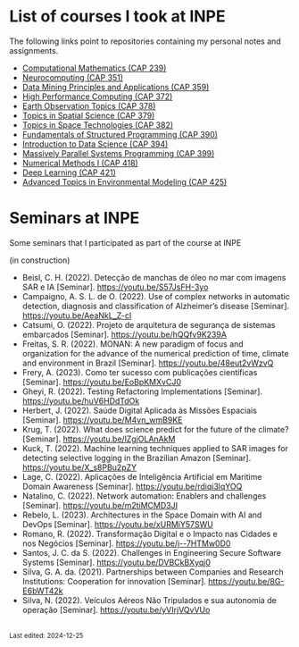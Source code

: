 # List of courses I took at INPE

The following links point to repositories containing my personal notes and assignments.

* [Computational Mathematics (CAP 239)](https://github.com/efurlanm/239/)
* [Neurocomputing (CAP 351)](https://github.com/efurlanm/351/)
* [Data Mining Principles and Applications (CAP 359)](https://github.com/efurlanm/359/)
* [High Performance Computing (CAP 372)](https://github.com/efurlanm/372/)
* [Earth Observation Topics (CAP 378)](https://github.com/efurlanm/378/)
* [Topics in Spatial Science (CAP 379)](https://github.com/efurlanm/379/)
* [Topics in Space Technologies (CAP 382)](https://github.com/efurlanm/382/)
* ​​[Fundamentals of Structured Programming (CAP 390)](https://github.com/efurlanm/390/)
* [Introduction to Data Science (CAP 394)](https://github.com/efurlanm/394/)
* [Massively Parallel Systems Programming (CAP 399)](https://github.com/efurlanm/399/)
* [Numerical Methods I (CAP 418)](https://github.com/efurlanm/418/)
* [Deep Learning (CAP 421)](https://github.com/efurlanm/421/)
* [Advanced Topics in Environmental Modeling (CAP 425)](https://github.com/efurlanm/425/)


# Seminars at INPE

Some seminars that I participated as part of the course at INPE

(in construction)

* Beisl, C. H. (2022). Detecção de manchas de óleo no mar com imagens SAR e IA [Seminar]. https://youtu.be/S57JsFH-3yo
* Campaigno, A. S. L. de O. (2022). Use of complex networks in automatic detection, diagnosis and classification of Alzheimer’s disease [Seminar]. https://youtu.be/AeaNkL_Z-cI
* Catsumi, O. (2022). Projeto de arquitetura de segurança de sistemas embarcados [Seminar]. https://youtu.be/hQQfv9K239A
* Freitas, S. R. (2022). MONAN: A new paradigm of focus and organization for the advance of the numerical prediction of time, climate and environment in Brazil [Seminar]. https://youtu.be/48eut2vWzvQ
* Frery, A. (2023). Como ter sucesso com publicações científicas [Seminar]. https://youtu.be/EoBpKMXvCJ0
* Gheyi, R. (2022). Testing Refactoring Implementations [Seminar]. https://youtu.be/huV6HDdTdOk
* Herbert, J. (2022). Saúde Digital Aplicada às Missões Espaciais [Seminar]. https://youtu.be/M4vn_wmB9KE
* Krug, T. (2022). What does science predict for the future of the climate? [Seminar]. https://youtu.be/lZgjOLAnAkM
* Kuck, T. (2022). Machine learning techniques applied to SAR images for detecting selective logging in the Brazilian Amazon [Seminar]. https://youtu.be/X_s8PBu2pZY
* Lage, C. (2022). Aplicações de Inteligência Artificial em Maritime Domain Awareness [Seminar]. https://youtu.be/rdiqi3lqYOQ
* Natalino, C. (2022). Network automation: Enablers and challenges [Seminar]. https://youtu.be/m2tiMCMD3JI
* Rebelo, L. (2023). Architectures in the Space Domain with AI and DevOps [Seminar]. https://youtu.be/xURMiY57SWU
* Romano, R. (2022). Transformação Digital e o Impacto nas Cidades e nos Negócios [Seminar]. https://youtu.be/j--7HTMw0D0
* Santos, J. C. da S. (2022). Challenges in Engineering Secure Software Systems [Seminar]. https://youtu.be/DVBCkBXyqj0
* Silva, G. A. da. (2021). Partnerships between Companies and Research Institutions: Cooperation for innovation [Seminar]. https://youtu.be/8G-E6bWT42k
* Silva, N. (2022). Veículos Aéreos Não Tripulados e sua autonomia de operação [Seminar]. https://youtu.be/yVIrjVQvVUo


<br><sub>Last edited: 2024-12-25</sub>
